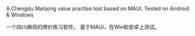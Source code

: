 A Chengdu Mahjong value practise tool based on MAUI. 
Tested on Android & Windows

一个四川麻将的牌价练习软件。
基于MAUI，在Win和安卓上测试。
